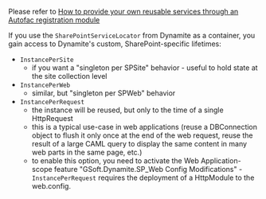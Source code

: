 Please refer to [How to provide your own reusable services through an Autofac registration module](https://github.com/GSoft-SharePoint/Dynamite/wiki/How-to-provide-your-own-reusable-services-through-an-Autofac-registration-module)

If you use the ```SharePointServiceLocator``` from Dynamite as a container, you gain access to Dynamite's custom, SharePoint-specific lifetimes:

* ```InstancePerSite```
    * if you want a "singleton per SPSite" behavior - useful to hold state at the site collection level
* ```InstancePerWeb```
    * similar, but "singleton per SPWeb" behavior
* ```InstancePerRequest``` 
    * the instance will be reused, but only to the time of a single HttpRequest
    * this is a typical use-case in web applications (reuse a DBConnection object to flush it only once at the end of the web request, reuse the result of a large CAML query to display the same content in many web parts in the same page, etc.)
    * to enable this option, you need to activate the Web Application-scope feature "GSoft.Dynamite.SP_Web Config Modifications" - ```InstancePerRequest``` requires the deployment of a HttpModule to the web.config. 


